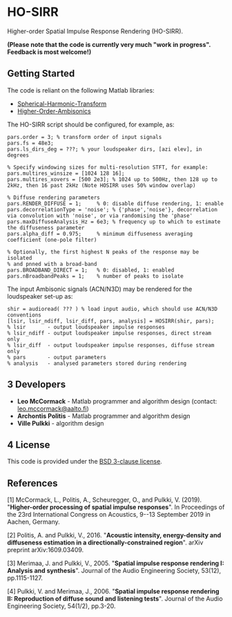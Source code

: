 # HO-SIRR

Higher-order Spatial Impulse Response Rendering (HO-SIRR).

**(Please note that the code is currently very much "work in progress". Feedback is most welcome!)**


## Getting Started

The code is reliant on the following Matlab libraries:
* [Spherical-Harmonic-Transform](https://github.com/polarch/Spherical-Harmonic-Transform)
* [Higher-Order-Ambisonics](https://github.com/polarch/Higher-Order-Ambisonics)

The HO-SIRR script should be configured, for example, as:
```
pars.order = 3; % transform order of input signals  
pars.fs = 48e3; 
pars.ls_dirs_deg = ???; % your loudspeaker dirs, [azi elev], in degrees

% Specify windowing sizes for multi-resolution STFT, for example:
pars.multires_winsize = [1024 128 16]; 
pars.multires_xovers = [500 2e3]; % 1024 up to 500Hz, then 128 up to 2kHz, then 16 past 2kHz (Note HOSIRR uses 50% window overlap)

% Diffuse rendering parameters
pars.RENDER_DIFFUSE = 1;     % 0: disable diffuse rendering, 1: enable
pars.decorrelationType = 'noise'; % {'phase','noise'}, decorrelation via convolution with 'noise', or via randomising the 'phase'
pars.maxDiffuseAnalysis_Hz = 6e3; % frequency up to which to estimate the diffuseness parameter 
pars.alpha_diff = 0.975;     % minimum diffuseness averaging coefficient (one-pole filter)

% Optionally, the first highest N peaks of the response may be isolated
% and pnned with a broad-band 
pars.BROADBAND_DIRECT = 1;   % 0: disabled, 1: enabled
pars.nBroadbandPeaks = 1;    % number of peaks to isolate 
```

The input Ambisonic signals (ACN/N3D) may be rendered for the loudspeaker set-up as:

```
shir = audioread( ??? ) % load input audio, which should use ACN/N3D conventions
[lsir, lsir_ndiff, lsir_diff, pars, analysis] = HOSIRR(shir, pars);
% lsir       - output loudspeaker impulse responses
% lsir_ndiff - output loudspeaker impulse responses, direct stream only
% lsir_diff  - output loudspeaker impulse responses, diffuse stream only
% pars       - output parameters
% analysis   - analysed parameters stored during rendering
```

## 3  Developers

* **Leo McCormack** - Matlab programmer and algorithm design (contact: leo.mccormack@aalto.fi)
* **Archontis Politis** - Matlab programmer and algorithm design
* **Ville Pulkki** - algorithm design

## 4  License

This code is provided under the [BSD 3-clause license](https://opensource.org/licenses/BSD-3-Clause). 

## References 

[1] McCormack, L., Politis, A., Scheuregger, O., and Pulkki, V. (2019). "**Higher-order processing of spatial impulse responses**".
In Proceedings of the 23rd International Congress on Acoustics, 9--13 September 2019 in Aachen, Germany.

[2] Politis, A. and Pulkki, V., 2016. "**Acoustic intensity, energy-density and diffuseness estimation in a directionally-constrained region**". 
arXiv preprint arXiv:1609.03409.

[3] Merimaa, J. and Pulkki, V., 2005. "**Spatial impulse response rendering I: Analysis and synthesis**". 
Journal of the Audio Engineering Society, 53(12), pp.1115-1127.

[4] Pulkki, V. and Merimaa, J., 2006. "**Spatial impulse response rendering II: Reproduction of diffuse sound and listening tests**". 
Journal of the Audio Engineering Society, 54(1/2), pp.3-20.


